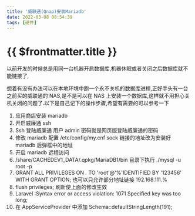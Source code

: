 ```yaml
---
title: '威联通(Qnap)安装Mariadb'
date: 2022-03-08 08:54:39
tags: [硬件]
---
```


# {{ $frontmatter.title }}

以前开发的时候总是用同一台机器开启数据库,机器休眠或者关闭之后数据库就不能链接了,

<!-- more -->

想着有没有办法可以在本地环境中跑一个永不关机的数据库进程,正好手头有一台之前买的威联通的 NAS,是不是可以在 NAS 上安装一个数据库,这样就不用担心关机关闭的问题了.以下是自己记下的操作步骤,希望有需要的可以参考一下

1. 应用商店安装 mariadb
2. 开启威廉通 ssh
3. Ssh 登陆威廉通 用户 admin 密码就是网页版登陆威廉通的密码
4. 修改 mariadb 配置 /etc/config/my.cnf sock 链接的地址改为安装好 mariadb 后弹框中的地址
5. 开启 mariadb 远程访问
6. /share/CACHEDEV1_DATA/.qpkg/MariaDB1/bin 目录下执行 ./mysql -u root -p
7. GRANT ALL PRIVILEGES ON _._ TO 'root'@'%'IDENTIFIED BY '123456' WITH GRANT OPTION; 也可以只允许部分地址链接 192.168.111.%
8. flush privileges; 刷新使上面的修改生效
9. Laravel :Syntax error or access violation: 1071 Specified key was too long;
10. 在 AppServiceProvider 中添加 Schema::defaultStringLength(191);
